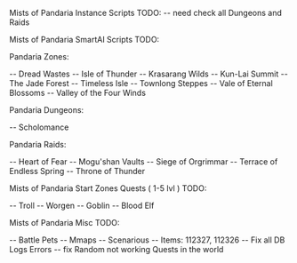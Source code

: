 Mists of Pandaria Instance Scripts TODO:
-- need check all Dungeons and Raids

Mists of Pandaria SmartAI Scripts TODO:

Pandaria Zones:

-- Dread Wastes
-- Isle of Thunder
-- Krasarang Wilds
-- Kun-Lai Summit
-- The Jade Forest
-- Timeless Isle
-- Townlong Steppes
-- Vale of Eternal Blossoms
-- Valley of the Four Winds

Pandaria Dungeons:

-- Scholomance

Pandaria Raids:

-- Heart of Fear
-- Mogu'shan Vaults
-- Siege of Orgrimmar
-- Terrace of Endless Spring
-- Throne of Thunder

Mists of Pandaria Start Zones Quests ( 1-5 lvl ) TODO:

-- Troll
-- Worgen
-- Goblin
-- Blood Elf

Mists of Pandaria Misc TODO:

-- Battle Pets
-- Mmaps
-- Scenarious
-- Items: 112327, 112326
-- Fix all DB Logs Errors
-- fix Random not working Quests in the world
